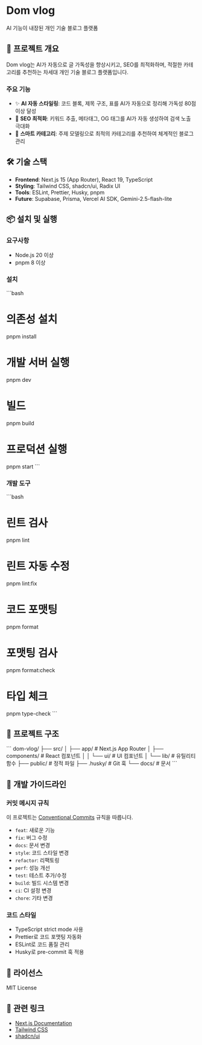 # Dom vlog

AI 기능이 내장된 개인 기술 블로그 플랫폼

## 🚀 프로젝트 개요

Dom vlog는 AI가 자동으로 글 가독성을 향상시키고, SEO를 최적화하며, 적절한 카테고리를 추천하는 차세대 개인 기술 블로그 플랫폼입니다.

### 주요 기능

- ✨ **AI 자동 스타일링**: 코드 블록, 제목 구조, 표를 AI가 자동으로 정리해 가독성 80점 이상 달성
- 🚀 **SEO 최적화**: 키워드 추출, 메타태그, OG 태그를 AI가 자동 생성하여 검색 노출 극대화
- 🎯 **스마트 카테고리**: 주제 모델링으로 최적의 카테고리를 추천하여 체계적인 블로그 관리

## 🛠 기술 스택

- **Frontend**: Next.js 15 (App Router), React 19, TypeScript
- **Styling**: Tailwind CSS, shadcn/ui, Radix UI
- **Tools**: ESLint, Prettier, Husky, pnpm
- **Future**: Supabase, Prisma, Vercel AI SDK, Gemini-2.5-flash-lite

## 📦 설치 및 실행

### 요구사항

- Node.js 20 이상
- pnpm 8 이상

### 설치

\`\`\`bash

# 의존성 설치

pnpm install

# 개발 서버 실행

pnpm dev

# 빌드

pnpm build

# 프로덕션 실행

pnpm start
\`\`\`

### 개발 도구

\`\`\`bash

# 린트 검사

pnpm lint

# 린트 자동 수정

pnpm lint:fix

# 코드 포맷팅

pnpm format

# 포맷팅 검사

pnpm format:check

# 타입 체크

pnpm type-check
\`\`\`

## 📁 프로젝트 구조

\`\`\`
dom-vlog/
├── src/
│ ├── app/ # Next.js App Router
│ ├── components/ # React 컴포넌트
│ │ └── ui/ # UI 컴포넌트
│ └── lib/ # 유틸리티 함수
├── public/ # 정적 파일
├── .husky/ # Git 훅
└── docs/ # 문서
\`\`\`

## 🤝 개발 가이드라인

### 커밋 메시지 규칙

이 프로젝트는 [Conventional Commits](https://www.conventionalcommits.org/) 규칙을 따릅니다.

- `feat`: 새로운 기능
- `fix`: 버그 수정
- `docs`: 문서 변경
- `style`: 코드 스타일 변경
- `refactor`: 리팩토링
- `perf`: 성능 개선
- `test`: 테스트 추가/수정
- `build`: 빌드 시스템 변경
- `ci`: CI 설정 변경
- `chore`: 기타 변경

### 코드 스타일

- TypeScript strict mode 사용
- Prettier로 코드 포맷팅 자동화
- ESLint로 코드 품질 관리
- Husky로 pre-commit 훅 적용

## 📝 라이선스

MIT License

## 🔗 관련 링크

- [Next.js Documentation](https://nextjs.org/docs)
- [Tailwind CSS](https://tailwindcss.com)
- [shadcn/ui](https://ui.shadcn.com)
